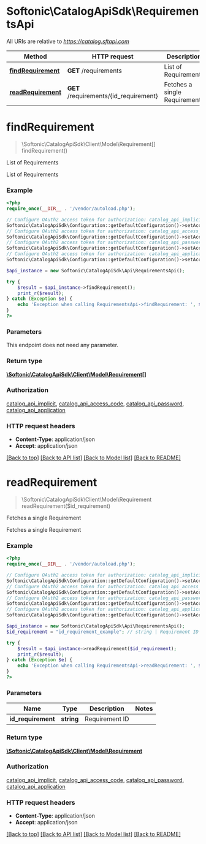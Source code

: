 # Softonic\CatalogApiSdk\RequirementsApi

All URIs are relative to *https://catalog.sftapi.com*

Method | HTTP request | Description
------------- | ------------- | -------------
[**findRequirement**](RequirementsApi.md#findRequirement) | **GET** /requirements | List of Requirements
[**readRequirement**](RequirementsApi.md#readRequirement) | **GET** /requirements/{id_requirement} | Fetches a single Requirement


# **findRequirement**
> \Softonic\CatalogApiSdk\Client\Model\Requirement[] findRequirement()

List of Requirements

List of Requirements

### Example
```php
<?php
require_once(__DIR__ . '/vendor/autoload.php');

// Configure OAuth2 access token for authorization: catalog_api_implicit
Softonic\CatalogApiSdk\Configuration::getDefaultConfiguration()->setAccessToken('YOUR_ACCESS_TOKEN');
// Configure OAuth2 access token for authorization: catalog_api_access_code
Softonic\CatalogApiSdk\Configuration::getDefaultConfiguration()->setAccessToken('YOUR_ACCESS_TOKEN');
// Configure OAuth2 access token for authorization: catalog_api_password
Softonic\CatalogApiSdk\Configuration::getDefaultConfiguration()->setAccessToken('YOUR_ACCESS_TOKEN');
// Configure OAuth2 access token for authorization: catalog_api_application
Softonic\CatalogApiSdk\Configuration::getDefaultConfiguration()->setAccessToken('YOUR_ACCESS_TOKEN');

$api_instance = new Softonic\CatalogApiSdk\Api\RequirementsApi();

try {
    $result = $api_instance->findRequirement();
    print_r($result);
} catch (Exception $e) {
    echo 'Exception when calling RequirementsApi->findRequirement: ', $e->getMessage(), PHP_EOL;
}
?>
```

### Parameters
This endpoint does not need any parameter.

### Return type

[**\Softonic\CatalogApiSdk\Client\Model\Requirement[]**](../Model/Requirement.md)

### Authorization

[catalog_api_implicit](../../README.md#catalog_api_implicit), [catalog_api_access_code](../../README.md#catalog_api_access_code), [catalog_api_password](../../README.md#catalog_api_password), [catalog_api_application](../../README.md#catalog_api_application)

### HTTP request headers

 - **Content-Type**: application/json
 - **Accept**: application/json

[[Back to top]](#) [[Back to API list]](../../README.md#documentation-for-api-endpoints) [[Back to Model list]](../../README.md#documentation-for-models) [[Back to README]](../../README.md)

# **readRequirement**
> \Softonic\CatalogApiSdk\Client\Model\Requirement readRequirement($id_requirement)

Fetches a single Requirement

Fetches a single Requirement

### Example
```php
<?php
require_once(__DIR__ . '/vendor/autoload.php');

// Configure OAuth2 access token for authorization: catalog_api_implicit
Softonic\CatalogApiSdk\Configuration::getDefaultConfiguration()->setAccessToken('YOUR_ACCESS_TOKEN');
// Configure OAuth2 access token for authorization: catalog_api_access_code
Softonic\CatalogApiSdk\Configuration::getDefaultConfiguration()->setAccessToken('YOUR_ACCESS_TOKEN');
// Configure OAuth2 access token for authorization: catalog_api_password
Softonic\CatalogApiSdk\Configuration::getDefaultConfiguration()->setAccessToken('YOUR_ACCESS_TOKEN');
// Configure OAuth2 access token for authorization: catalog_api_application
Softonic\CatalogApiSdk\Configuration::getDefaultConfiguration()->setAccessToken('YOUR_ACCESS_TOKEN');

$api_instance = new Softonic\CatalogApiSdk\Api\RequirementsApi();
$id_requirement = "id_requirement_example"; // string | Requirement ID

try {
    $result = $api_instance->readRequirement($id_requirement);
    print_r($result);
} catch (Exception $e) {
    echo 'Exception when calling RequirementsApi->readRequirement: ', $e->getMessage(), PHP_EOL;
}
?>
```

### Parameters

Name | Type | Description  | Notes
------------- | ------------- | ------------- | -------------
 **id_requirement** | **string**| Requirement ID |

### Return type

[**\Softonic\CatalogApiSdk\Client\Model\Requirement**](../Model/Requirement.md)

### Authorization

[catalog_api_implicit](../../README.md#catalog_api_implicit), [catalog_api_access_code](../../README.md#catalog_api_access_code), [catalog_api_password](../../README.md#catalog_api_password), [catalog_api_application](../../README.md#catalog_api_application)

### HTTP request headers

 - **Content-Type**: application/json
 - **Accept**: application/json

[[Back to top]](#) [[Back to API list]](../../README.md#documentation-for-api-endpoints) [[Back to Model list]](../../README.md#documentation-for-models) [[Back to README]](../../README.md)

